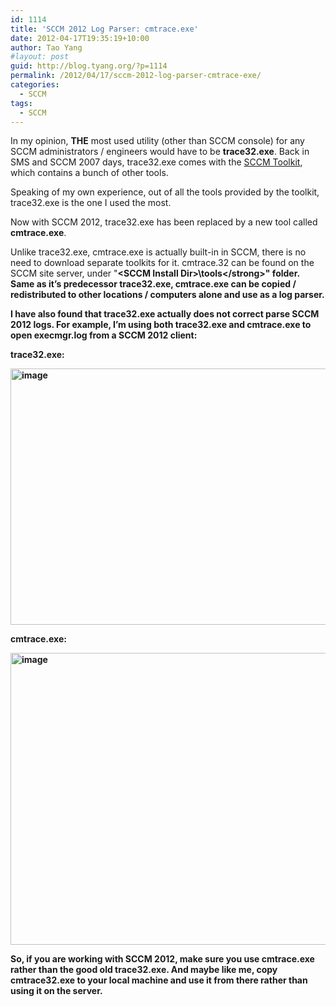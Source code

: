 ```yaml
---
id: 1114
title: 'SCCM 2012 Log Parser: cmtrace.exe'
date: 2012-04-17T19:35:19+10:00
author: Tao Yang
#layout: post
guid: http://blog.tyang.org/?p=1114
permalink: /2012/04/17/sccm-2012-log-parser-cmtrace-exe/
categories:
  - SCCM
tags:
  - SCCM
---
```

In my opinion, <strong>THE</strong> most used utility (other than SCCM console) for any SCCM administrators / engineers would have to be <strong>trace32.exe</strong>. Back in SMS and SCCM 2007 days, trace32.exe comes with the <a href="http://www.microsoft.com/download/en/details.aspx?id=9257">SCCM Toolkit</a>, which contains a bunch of other tools.

Speaking of my own experience, out of all the tools provided by the toolkit, trace32.exe is the one I used the most.

Now with SCCM 2012, trace32.exe has been replaced by a new tool called <strong>cmtrace.exe</strong>.

Unlike trace32.exe, cmtrace.exe is actually built-in in SCCM, there is no need to download separate toolkits for it. cmtrace.32 can be found on the SCCM site server, under "<strong>&lt;SCCM Install Dir&gt;\tools\</strong>" folder. Same as it’s predecessor trace32.exe, cmtrace.exe can be copied / redistributed to other locations / computers alone and use as a log parser.

I have also found that trace32.exe actually does not correct parse SCCM 2012 logs. For example, I’m using both trace32.exe and cmtrace.exe to open execmgr.log from a SCCM 2012 client:

<strong>trace32.exe:</strong>

<a href="http://blog.tyang.org/wp-content/uploads/2012/04/image8.png"><img style="background-image: none; padding-left: 0px; padding-right: 0px; display: inline; padding-top: 0px; border: 0px;" title="image" src="http://blog.tyang.org/wp-content/uploads/2012/04/image_thumb8.png" alt="image" width="580" height="410" border="0" /></a>

<strong>cmtrace.exe:</strong>

<a href="http://blog.tyang.org/wp-content/uploads/2012/04/image9.png"><img style="background-image: none; padding-left: 0px; padding-right: 0px; display: inline; padding-top: 0px; border: 0px;" title="image" src="http://blog.tyang.org/wp-content/uploads/2012/04/image_thumb9.png" alt="image" width="580" height="467" border="0" /></a>

So, if you are working with SCCM 2012, make sure you use cmtrace.exe rather than the good old trace32.exe. And maybe like me, copy cmtrace32.exe to your local machine and use it from there rather than using it on the server.